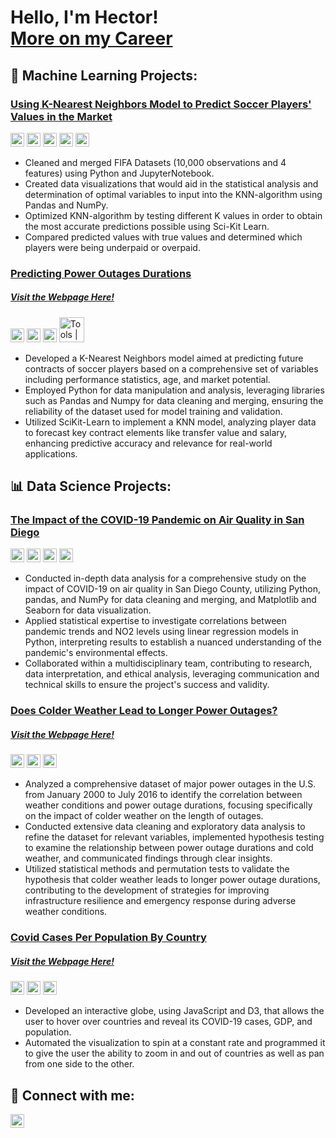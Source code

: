 <h1>Hello, I'm Hector!<br/><a href="https://www.linkedin.com/in/hector-gallo/">More on my Career</a></h1>

<h2>🤖 Machine Learning Projects:</h2>

### [Using K-Nearest Neighbors Model to Predict Soccer Players' Values in the Market](https://github.com/COGS118A/Group018-Sp22/blob/main/COGS%20118A%20Final%20Project%20Report%20.ipynb)<br/>
<img alt="Tools | Python" width="22px" src="https://cdn.jsdelivr.net/gh/devicons/devicon/icons/python/python-plain.svg" /> <img alt="Tools | SciKit Learn" width="22px" src="https://upload.wikimedia.org/wikipedia/commons/0/05/Scikit_learn_logo_small.svg" /> <img alt="Tools | Pandas" width="22px" src="https://cdn.jsdelivr.net/gh/devicons/devicon/icons/pandas/pandas-original.svg" /> <img alt="Tools | Numpy" width="22px" src="https://cdn.jsdelivr.net/gh/devicons/devicon/icons/numpy/numpy-original.svg" /> <img alt="Tools | Matplotlib" width="22px" src="https://upload.wikimedia.org/wikipedia/commons/0/01/Created_with_Matplotlib-logo.svg" />
- Cleaned and merged FIFA Datasets (10,000 observations and 4 features) using Python and JupyterNotebook.
- Created data visualizations that would aid in the statistical analysis and determination of optimal variables to input into the KNN-algorithm using Pandas and NumPy.
- Optimized KNN-algorithm by testing different K values in order to obtain the most accurate predictions possible using Sci-Kit Learn.
- Compared predicted values with true values and determined which players were being underpaid or overpaid.

### [Predicting Power Outages Durations](https://github.com/hgallocodes/Predicting-Power-Outages-Durations)
##### [  Visit the Webpage Here!](https://hgallocodes.github.io/Predicting-Power-Outages-Durations/)
<img alt="Tools | Python" width="22px" src="https://cdn.jsdelivr.net/gh/devicons/devicon/icons/python/python-plain.svg" /> <img alt="Tools | SciKit Learn" width="22px" src="https://upload.wikimedia.org/wikipedia/commons/0/05/Scikit_learn_logo_small.svg" /> <img alt="Tools | Pandas" width="22px" src="https://cdn.jsdelivr.net/gh/devicons/devicon/icons/pandas/pandas-original.svg" /> <img alt="Tools | Plotly" width="40px" src="https://upload.wikimedia.org/wikipedia/commons/8/8a/Plotly-logo.png" /> 
- Developed a K-Nearest Neighbors model aimed at predicting future contracts of soccer players based on a comprehensive set of variables including performance statistics, age, and market potential.
- Employed Python for data manipulation and analysis, leveraging libraries such as Pandas and Numpy for data cleaning and merging, ensuring the reliability of the dataset used for model training and validation.
- Utilized SciKit-Learn to implement a KNN model, analyzing player data to forecast key contract elements like transfer value and salary, enhancing predictive accuracy and relevance for real-world applications.

<h2>📊 Data Science Projects:</h2>

### [The Impact of the COVID-19 Pandemic on Air Quality in San Diego](https://github.com/COGS108/Group062-Wi22/blob/master/FinalProjectGroup062-Wi22.ipynb)
<img alt="Tools | Python" width="22px" src="https://cdn.jsdelivr.net/gh/devicons/devicon/icons/python/python-plain.svg" /> <img alt="Tools | Pandas" width="22px" src="https://cdn.jsdelivr.net/gh/devicons/devicon/icons/pandas/pandas-original.svg" /> <img alt="Tools | Numpy" width="22px" src="https://cdn.jsdelivr.net/gh/devicons/devicon/icons/numpy/numpy-original.svg" /> <img alt="Tools | Matplotlib" width="22px" src="https://upload.wikimedia.org/wikipedia/commons/0/01/Created_with_Matplotlib-logo.svg" /> 
- Conducted in-depth data analysis for a comprehensive study on the impact of COVID-19 on air quality in San Diego County, utilizing Python, pandas, and NumPy for data cleaning and merging, and Matplotlib and Seaborn for data visualization.
- Applied statistical expertise to investigate correlations between pandemic trends and NO2 levels using linear regression models in Python, interpreting results to establish a nuanced understanding of the pandemic's environmental effects.
- Collaborated within a multidisciplinary team, contributing to research, data interpretation, and ethical analysis, leveraging communication and technical skills to ensure the project's success and validity.

### [Does Colder Weather Lead to Longer Power Outages?](https://github.com/hgallocodes/Cold-Weather-and-Power-Outages)
##### [  Visit the Webpage Here!](https://hgallocodes.github.io/Cold-Weather-and-Power-Outages/)
<img alt="Tools | Python" width="22px" src="https://cdn.jsdelivr.net/gh/devicons/devicon/icons/python/python-plain.svg" /> <img alt="Tools | Pandas" width="22px" src="https://cdn.jsdelivr.net/gh/devicons/devicon/icons/pandas/pandas-original.svg" /> <img alt="Tools | Numpy" width="22px" src="https://cdn.jsdelivr.net/gh/devicons/devicon/icons/numpy/numpy-original.svg" /> 
- Analyzed a comprehensive dataset of major power outages in the U.S. from January 2000 to July 2016 to identify the correlation between weather conditions and power outage durations, focusing specifically on the impact of colder weather on the length of outages.
- Conducted extensive data cleaning and exploratory data analysis to refine the dataset for relevant variables, implemented hypothesis testing to examine the relationship between power outage durations and cold weather, and communicated findings through clear insights.
- Utilized statistical methods and permutation tests to validate the hypothesis that colder weather leads to longer power outage durations, contributing to the development of strategies for improving infrastructure resilience and emergency response during adverse weather conditions.

### [Covid Cases Per Population By Country](https://github.com/Dsilva019/DSC106-Project3)
##### [  Visit the Webpage Here!](https://dsilva019.github.io/DSC106-Project3/)
<img alt="Tools | JavaScript" width="22px" src="https://upload.wikimedia.org/wikipedia/commons/6/6a/JavaScript-logo.png" /> <img alt="Tools | Svelte" width="22px" src="https://upload.wikimedia.org/wikipedia/commons/1/1b/Svelte_Logo.svg" /> <img alt="Tools | D3" width="22px" src="https://raw.githubusercontent.com/d3/d3-logo/master/d3.png" /> 
- Developed an interactive globe, using JavaScript and D3, that allows the user to hover over countries and reveal its COVID-19 cases, GDP, and population.
- Automated the visualization to spin at a constant rate and programmed it to give the user the ability to zoom in and out of countries as well as pan from one side to the other.

<h2> 🤳 Connect with me:</h2>

[<img align="left" alt="Hector Gallo | LinkedIn" width="22px" src="https://cdn.jsdelivr.net/npm/simple-icons@v3/icons/linkedin.svg" />][linkedin]

[linkedin]: https://www.linkedin.com/in/hector-gallo/
